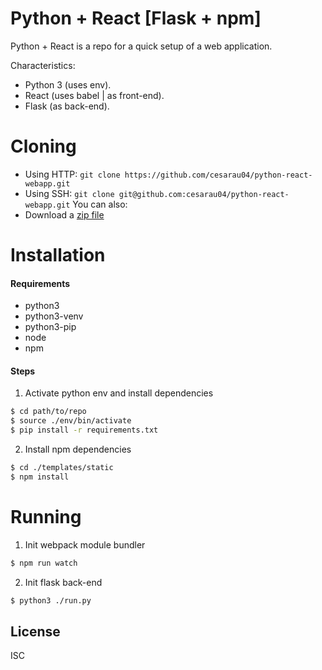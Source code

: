 # Python + React [Flask + npm]

Python + React is a repo for a quick setup of a web application.

Characteristics:
  - Python 3 (uses env).
  - React (uses babel | as front-end).
  - Flask (as back-end).

# Cloning
  - Using HTTP: `git clone https://github.com/cesarau04/python-react-webapp.git`
  - Using SSH: `git clone git@github.com:cesarau04/python-react-webapp.git`
You can also:
  - Download a [zip file][link-zip]


# Installation
#### Requirements
- python3
- python3-venv
- python3-pip
- node
- npm


#### Steps
1. Activate python env and install dependencies
```sh
$ cd path/to/repo
$ source ./env/bin/activate
$ pip install -r requirements.txt
```
2. Install npm dependencies
```sh
$ cd ./templates/static
$ npm install
```

# Running
1. Init webpack module bundler
```sh
$ npm run watch
```
2. Init flask back-end
```sh
$ python3 ./run.py
```

License
----
ISC

[link-zip]: <https://github.com/cesarau04/python-react-webapp/archive/master.zip>

